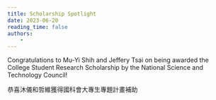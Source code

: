 ```yaml
---
title: Scholarship Spotlight
date: 2023-06-20
reading_time: false
authors:
    -
---
```

Congratulations to Mu-Yi Shih and Jeffery Tsai on being awarded the College Student Research Scholarship by the National Science and Technology Council!
<!--more-->
恭喜沐儀和哲維獲得國科會大專生專題計畫補助